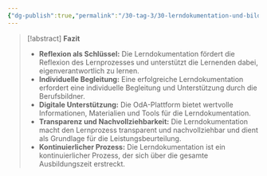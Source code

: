 ```yaml
---
{"dg-publish":true,"permalink":"/30-tag-3/30-lerndokumentation-und-bildungsbericht/04-fazit-lerndokumentation/"}
---
```



>[!abstract] **Fazit**
>* **Reflexion als Schlüssel:** Die Lerndokumentation fördert die Reflexion des Lernprozesses und unterstützt die Lernenden dabei, eigenverantwortlich zu lernen.
>* **Individuelle Begleitung:** Eine erfolgreiche Lerndokumentation erfordert eine individuelle Begleitung und Unterstützung durch die Berufsbildner.
>* **Digitale Unterstützung:** Die OdA-Plattform bietet wertvolle Informationen, Materialien und Tools für die Lerndokumentation.
>* **Transparenz und Nachvollziehbarkeit:** Die Lerndokumentation macht den Lernprozess transparent und nachvollziehbar und dient als Grundlage für die Leistungsbeurteilung.
>* **Kontinuierlicher Prozess:** Die Lerndokumentation ist ein kontinuierlicher Prozess, der sich über die gesamte Ausbildungszeit erstreckt.

